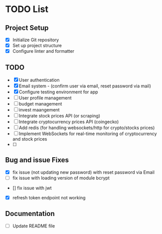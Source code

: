 # TODO List

## Project Setup

- [x] Initialize Git repository
- [x] Set up project structure
- [x] Configure linter and formatter

## TODO

- [x] User authentication
- [x] Email system - (confirm user via email, reset password via mail)
- [x] Configure testing environment for app
- [ ] User profile management
- [ ] budget management
- [ ] invest maangement
- [ ] Integrate stock prices API (or scraping)
- [ ] Integrate cryptocurrency prices API (coingecko)
- [ ] Add redis (for handling websockets/http for crypto/stocks prices)
- [ ] Implement WebSockets for real-time monitoring of cryptocurrency and stock prices
- [ ]

## Bug and issue Fixes

- [x] fix issue (not updating new password) with reset password via Email
- [ ] fix issue with loading version of module bcrypt
- [] fix issue with jwt
- [x] refresh token endpoint not working

## Documentation

- [ ] Update README file
